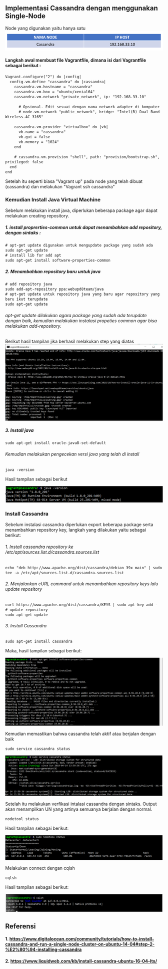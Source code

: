 ## Implementasi Cassandra dengan menggunakan Single-Node
Node yang digunakan yaitu hanya satu 
![Hasil](TABEL.png)

#### Langkah awal membuat file Vagrantfile, dimana isi dari Vagrantfile sebagai berikut : 
`````
Vagrant.configure("2") do |config|
  config.vm.define "cassandra" do |cassandra|
    cassandra.vm.hostname = "cassandra"
    cassandra.vm.box = "ubuntu/xenial64"
    cassandra.vm.network "private_network", ip: "192.168.33.10"

      # Opsional. Edit sesuai dengan nama network adapter di komputer
      # node.vm.network "public_network", bridge: "Intel(R) Dual Band Wireless-AC 3165"
      
    cassandra.vm.provider "virtualbox" do |vb|
      vb.name = "cassandra"
      vb.gui = false
      vb.memory = "1024"
    end

    # cassandra.vm.provision "shell", path: "provision/bootstrap.sh", privileged: false
  end
end
`````
Setelah itu seperti biasa "Vagrant up" pada node yang telah dibuat (cassandra) dan melakukan "Vagrant ssh cassandra"
### Kemudian Install Java Virtual Machine
Sebelum melakukan install java, diperlukan beberapa package agar dapat melakukan creating repository.
##### 1. install proprerties-common untuk dapat menambahkan add repository, dengan sintaks :
`````
# apt-get update digunakan untuk mengupdate package yang sudah ada
sudo apt-get update
# install lib for add apt 
sudo apt-get install software-properties-common
`````
##### 2. Menambahkan repository baru untuk java
`````
# add repository java
sudo add-apt-repository ppa:webupd8team/java
# apt-get update untuk repository java yang baru agar repository yang baru ikut terupdate
sudo apt-get update
`````
###### apt-get update dilakukan agara package yang sudah ada terupdate dengan baik, kemudian melakukan instalasi propeties common agar bisa melakukan add-repository.
Berikut hasil tampilan jika berhasil melakukan step yang diatas
![Hasil](3cassandra.png)

##### 3. Install java
`````
sudo apt-get install oracle-java8-set-default
`````
###### Kemudian melakukan pengecekan versi java yang telah di install
`````
java -version
`````
Hasil tampilan sebagai berikut

![Hasil](1java.png)

### Install Cassandra
Sebelum instalasi cassandra diperlukan export beberapa package serta menambahkan repository key, langkah yang dilakukan yaitu sebagai berikut:
###### 1. Install cassandra repository ke /etc/apt/sources.list.d/cassandra.sources.list
`````
echo "deb http://www.apache.org/dist/cassandra/debian 39x main" | sudo tee -a /etc/apt/sources.list.d/cassandra.sources.list
`````
###### 2.  Menjalankan cURL command untuk menambahkan repository keys lalu update repository
`````
curl https://www.apache.org/dist/cassandra/KEYS | sudo apt-key add -
# update repository
sudo apt-get update
`````
###### 3. Install Cassandra
`````
sudo apt-get install cassandra
`````
Maka, hasil tampilan sebagai berikut:

![Hasil](1cassandra.png)

Kemudian memastikan bahwa cassandra telah aktif atau berjalan dengan baik 
`````
sudo service cassandra status
`````
![Hasil](cassandrastatus.png)

Setelah itu melakukan verfikasi intalasi cassandra dengan sintaks. Output akan menampilkan UN yang artinya semuanya berjalan dengan normal.
`````
nodetool status
`````
Hasil tampilan sebagai berikut:

![Hasil](nodetoolstatus.PNG) 

Melakukan connect dengan cqlsh
`````
cqlsh
`````
Hasil tampilan sebagai berikut: 

![Hasil](cqlshcassandra.png)

## Referensi
#### 1. https://www.digitalocean.com/community/tutorials/how-to-install-cassandra-and-run-a-single-node-cluster-on-ubuntu-14-04#step-2-%E2%80%94-installing-cassandra
#### 2. https://www.liquidweb.com/kb/install-cassandra-ubuntu-16-04-lts/

##
